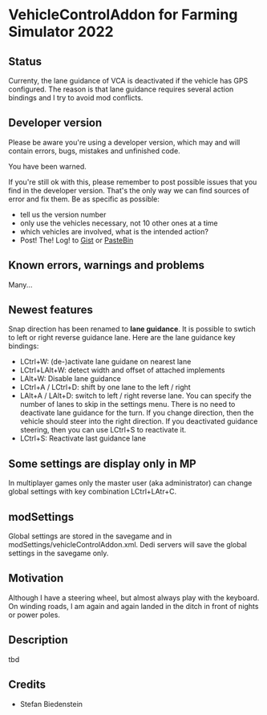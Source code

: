 # VehicleControlAddon for Farming Simulator 2022

## Status
Currenty, the lane guidance of VCA is deactivated if the vehicle has GPS configured. The reason is that lane guidance requires several action bindings and I try to avoid mod conflicts. 

## Developer version
Please be aware you're using a developer version, which may and will contain errors, bugs, mistakes and unfinished code. 

You have been warned.

If you're still ok with this, please remember to post possible issues that you find in the developer version. 
That's the only way we can find sources of error and fix them. 
Be as specific as possible:

* tell us the version number
* only use the vehicles necessary, not 10 other ones at a time
* which vehicles are involved, what is the intended action?
* Post! The! Log! to [Gist](https://gist.github.com/) or [PasteBin](http://pastebin.com/)

## Known errors, warnings and problems
Many...

## Newest features
Snap direction has been renamed to **lane guidance**.
It is possible to swtich to left or right reverse guidance lane. Here are the lane guidance key bindings:
* LCtrl+W: (de-)activate lane  guidane on nearest lane
* LCtrl+LAlt+W: detect width and offset of attached implements
* LAlt+W: Disable lane guidance
* LCtrl+A / LCtrl+D: shift by one lane to the left / right
* LAlt+A / LAlt+D: switch to left / right reverse lane. You can specify the number of lanes to skip in the settings menu. There is no need to deactivate lane guidance for the turn. If you change direction, then the vehicle should steer into the right direction. If you deactivated guidance steering, then you can use LCtrl+S to reactivate it.
* LCtrl+S: Reactivate last guidance lane

## Some settings are display only in MP

In multiplayer games only the master user (aka administrator) can change global settings with key combination LCtrl+LAtr+C.

## modSettings

Global settings are stored in the savegame and in modSettings/vehicleControlAddon.xml. Dedi servers will save the global settings in the savegame only.

## Motivation
Although I have a steering wheel, but almost always play with the keyboard. On winding roads, I am again and again landed in the ditch in front of nights or power poles.

## Description
tbd

## Credits
* Stefan Biedenstein
